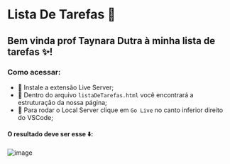 # Lista De Tarefas 📝

## Bem vinda prof Taynara Dutra à minha lista de tarefas ✨! 

### Como acessar:
 - 📌 Instale a extensão Live Server;
 - 📌 Dentro do arquivo `listaDeTarefas.html` você encontrará a estruturação da nossa página;
 - 📌 Para rodar o Local Server clique em ``Go Live`` no canto inferior direito do VSCode;

#### O resultado deve ser esse ⬇️:


![image](https://user-images.githubusercontent.com/91291221/154362623-8d3c4459-404c-46d0-b889-d0e89039da0d.png)
